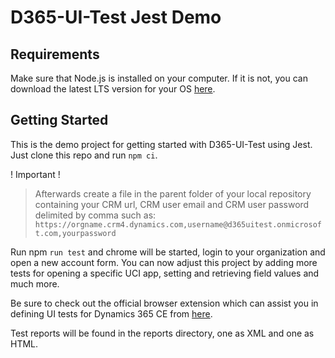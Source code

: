 # D365-UI-Test Jest Demo

## Requirements
Make sure that Node.js is installed on your computer. If it is not, you can download the latest LTS version for your OS [here](https://nodejs.org/de/download/).

## Getting Started
This is the demo project for getting started with D365-UI-Test using Jest.
Just clone this repo and run `npm ci`.

! Important !
> Afterwards create a file in the parent folder of your local repository containing your CRM url, CRM user email and CRM user password delimited by comma such as:
`https://orgname.crm4.dynamics.com,username@d365uitest.onmicrosoft.com,yourpassword`

Run npm `run test` and chrome will be started, login to your organization and open a new account form.
You can now adjust this project by adding more tests for opening a specific UCI app, setting and retrieving field values and much more.

Be sure to check out the official browser extension which can assist you in defining UI tests for Dynamics 365 CE from [here](https://github.com/XRM-OSS/D365-UI-Test-Designer).

Test reports will be found in the reports directory, one as XML and one as HTML.
